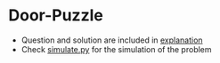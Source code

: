 # Door-Puzzle

* Question and solution are included in [explanation](https://raw.githubusercontent.com/mathswayam/Door-Puzzle/main/explanation.txt)
* Check [simulate.py](https://github.com/mathswayam/Door-Puzzle/blob/main/simulate.py) for the simulation of the problem
